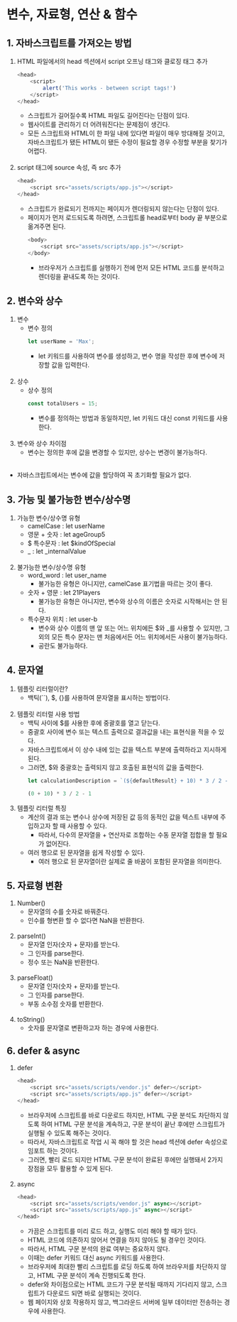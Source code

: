 # 변수, 자료형, 연산 & 함수

## 1. 자바스크립트를 가져오는 방법
1. HTML 파일에서의 head 섹션에서 script 오프닝 태그와 클로징 태그 추가
    ```javascript
    <head>
        <script>
            alert('This works - between script tags!')
        </script>
    </head>
    ```
    - 스크립트가 길어질수록 HTML 파일도 길어진다는 단점이 있다.
    - 웹사이트를 관리하기 더 어려워진다는 문제점이 생긴다.
    - 모든 스크립트와 HTML이 한 파일 내에 있다면 파일이 매우 방대해질 것이고, 자바스크립트가 됐든 HTML이 됐든 수정이 필요할 경우 수정할 부분을 찾기가 어렵다.<br><br>
2. script 태그에 source 속성, 즉 src 추가
    ```javascript
    <head>
        <script src="assets/scripts/app.js"></script>
    </head>
    ```
    - 스크립트가 완료되기 전까지는 페이지가 렌더링되지 않는다는 단점이 있다.
    - 페이지가 먼저 로드되도록 하려면, 스크립트롤 head로부터 body 끝 부분으로 옮겨주면 된다.
        ```javascript
        <body>
            <script src="assets/scripts/app.js"></script>
        </body>
        ```
        - 브라우저가 스크립트를 실행하기 전에 먼저 모든 HTML 코드를 분석하고 렌더링을 끝내도록 하는 것이다.

## 2. 변수와 상수
1. 변수
    - 변수 정의
        ```javascript
        let userName = 'Max';
        ```
        - let 키워드를 사용하여 변수를 생성하고, 변수 명을 작성한 후에 변수에 저장할 값을 입력한다.<br><br>
2. 상수
    - 상수 정의
        ```javascript
        const totalUsers = 15;
        ```
        - 변수를 정의하는 방법과 동일하지만, let 키워드 대신 const 키워드를 사용한다.<br><br>
3. 변수와 상수 차이점
    - 변수는 정의한 후에 값을 변경할 수 있지만, 상수는 변경이 불가능하다.<br><br>
- 자바스크립트에서는 변수에 값을 할당하여 꼭 초기화할 필요가 없다.

## 3. 가능 및 불가능한 변수/상수명
1. 가능한 변수/상수명 유형
    - camelCase : let userName
    - 영문 + 숫자 : let ageGroup5
    - $ 특수문자 : let $kindOfSpecial
    - _ : let _internalValue<br><br>
2. 불가능한 변수/상수명 유형
    - word_word : let user_name
        - 불가능한 유형은 아니지만, camelCase 표기법을 따르는 것이 좋다.
    - 숫자 + 영문 : let 21Players
        - 불가능한 유형은 아니지만, 변수와 상수의 이름은 숫자로 시작해서는 안 된다.
    - 특수문자 위치 : let user-b
        - 변수와 상수 이름의 맨 앞 또는 어느 위치에든 $와 _를 사용할 수 있지만, 그 외의 모든 특수 문자는 맨 처음에서든 어느 위치에서든 사용이 불가능하다.
        - 공란도 불가능하다.

## 4. 문자열
1. 템플릿 리터럴이란?
    - 백틱(``), $, {}를 사용하여 문자열을 표시하는 방법이다.<br><br>
2. 템플릿 리터럴 사용 방법
    - 백틱 사이에 $를 사용한 후에 중괄호를 열고 닫는다.
    - 중괄호 사이에 변수 또는 텍스트 출력으로 결과값을 내는 표현식을 적을 수 있다.
    - 자바스크립트에서 이 상수 내에 있는 값을 텍스트 부분에 출력하라고 지시하게 된다.
    - 그러면, $와 중괄호는 출력되지 않고 호출된 표현식의 값을 출력한다.
        ```javascript
        let calculationDescription = `(${defaultResult} + 10) * 3 / 2 - 1`;

        (0 + 10) * 3 / 2 - 1
        ```
3. 템플릿 리터럴 특징
    - 계산의 결과 또는 변수나 상수에 저장된 값 등의 동적인 값을 텍스트 내부에 주입하고자 할 때 사용할 수 있다.
        - 따라서, 다수의 문자열을 + 연산자로 조합하는 수동 문자열 접합을 할 필요가 없어진다.
    - 여러 행으로 된 문자열을 쉽게 작성할 수 있다.
        - 여러 행으로 된 문자열이란 실제로 줄 바꿈이 포함된 문자열을 의미한다.

## 5. 자료형 변환
1. Number()
    - 문자열의 수를 숫자로 바꿔준다.
    - 인수를 형변환 할 수 없다면 NaN을 반환한다.<br><br>
2. parseInt()
    - 문자열 인자(숫자 + 문자)를 받는다.
    - 그 인자를 parse한다.
    - 정수 또는 NaN을 반환한다.<br><br>
3. parseFloat()
    - 문자열 인자(숫자 + 문자)를 받는다.
    - 그 인자를 parse한다.
    - 부동 소수점 숫자를 반환한다.<br><br>
4. toString()
    - 숫자를 문자열로 변환하고자 하는 경우에 사용한다.

## 6. defer & async
1. defer
    ```javascript
    <head>
        <script src="assets/scripts/vendor.js" defer></script>
        <script src="assets/scripts/app.js" defer></script>
    </head>
    ```
    - 브라우저에 스크립트를 바로 다운로드 하지만, HTML 구문 분석도 차단하지 않도록 하여 HTML 구문 분석을 계속하고, 구문 분석이 끝난 후에만 스크립트가 실행될 수 있도록 해주는 것이다.
    - 따라서, 자바스크립트로 작업 시 꼭 해야 할 것은 head 섹션에 defer 속성으로 임포트 하는 것이다.
    - 그러면, 빨리 로드 되지만 HTML 구문 분석이 완료된 후에만 실행돼서 2가지 장점을 모두 활용할 수 있게 된다.<br><br>
2. async
    ```javascript
    <head>
        <script src="assets/scripts/vendor.js" async></script>
        <script src="assets/scripts/app.js" async></script>
    </head>
    ```
    - 가끔은 스크립트를 미리 로드 하고, 실행도 미리 해야 할 때가 있다.
    - HTML 코드에 의존하지 않어서 연결을 하지 않아도 될 경우인 것이다.
    - 따라서, HTML 구문 분석의 완료 여부는 중요하지 않다.
    - 이때는 defer 키워드 대신 async 키워드를 사용한다.
    - 브라우저에 최대한 빨리 스크립트를 로딩 하도록 하여 브라우저를 차단하지 않고, HTML 구문 분석이 계속 진행되도록 한다.
    - defer와 차이점으로는 HTML 코드가 구문 분석될 때까지 기다리지 않고, 스크립트가 다운로드 되면 바로 실행되는 것이다.
    - 웹 페이지와 상호 작용하지 않고, 백그라운드 서버에 일부 데이터만 전송하는 경우에 사용한다.